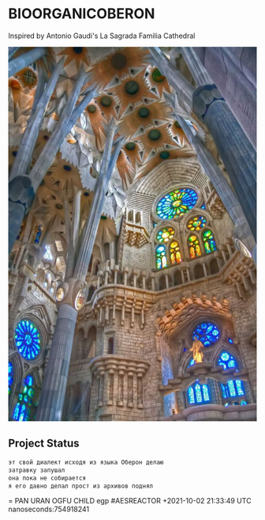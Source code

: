 # BIOORGANICOBERON

Inspired by Antonio Gaudi's La Sagrada Familia Cathedral

![La Sagrada Familia Interior Photo](1.jpg)

## Project Status

```
эт свой диалект исходя из языка Оберон делаю
затравку запушал
она пока не собирается
я его давно делал прост из архивов поднял
```

= PAN URAN OGFU CHILD egp #AESREACTOR +2021-10-02 21:33:49 UTC nanoseconds:754918241
